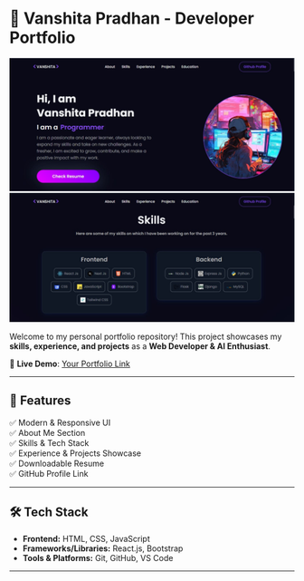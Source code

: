 # 🚀 Vanshita Pradhan - Developer Portfolio  

![Portfolio Screenshot](https://github.com/Vanshita021/Portfolio/blob/main/Screenshot%202025-02-26%20130558.jpg)
![Portfolio Screenshot](https://github.com/Vanshita021/Portfolio/blob/main/Screenshot%202025-02-26%20130614.jpg)

Welcome to my personal portfolio repository! This project showcases my **skills, experience, and projects** as a **Web Developer & AI Enthusiast**.  

🔗 **Live Demo**: [Your Portfolio Link](#)  

---

## 📌 Features  
✅ Modern & Responsive UI  
✅ About Me Section  
✅ Skills & Tech Stack  
✅ Experience & Projects Showcase  
✅ Downloadable Resume  
✅ GitHub Profile Link  

---

## 🛠 Tech Stack  
- **Frontend:** HTML, CSS, JavaScript  
- **Frameworks/Libraries:** React.js, Bootstrap  
- **Tools & Platforms:** Git, GitHub, VS Code  

---

